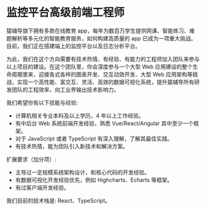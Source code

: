 # 监控平台高级前端工程师

猿辅导旗下拥有多款在线教育 app，每年为数百万学生提供网课、智能练习、难题解析等多元化的智能教育服务，如何构建高质量的 app 已成为一项重大挑战。目前，我们正在搭建端上的监控平台以及日志分析平台。

为此，我们在这个方向需要有技术热情、有经验、有能力的工程师加入团队来参与以上项目的建设。在这个团队里，你会深度参与一个大型 Web 应用建设的整个生命周期里来，迎接各式各样的图表开发、交互动效开发、大型 Web 应用架构等挑战，实现一个高性能、富交互、灵活、高效的数据可视化系统，提升猿辅导所有研发团队的工程效率，向工业界输出技术影响力。

我们希望你有以下技能与经验:
* 计算机相关专业本科及以上学历，4 年以上工作经验。
* 有中后台 Web 系统前端开发经验，熟悉 Vue/React/Angular 其中至少一个框架。
* 对于 JavaScript 或者 TypeScript 有深入理解，了解其最佳实践。
* 有技术热情，能为团队引入新技术和解决方案。

扩展要求（加分项）:
* 主导过一定规模系统架构设计，和核心代码的开发经验。
* 有数据可视化开发经验优先，例如 Highcharts、Echarts 等框架。
* 有过客户端开发经验。

我们目前的技术栈是: React、TypeScript。
